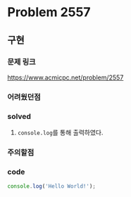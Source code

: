 # Problem 2557

## 구현

### 문제 링크
<https://www.acmicpc.net/problem/2557>

### 어려웠던점

### solved
1. `console.log`를 통해 출력하였다.

### 주의할점

### code
```javascript
console.log('Hello World!');